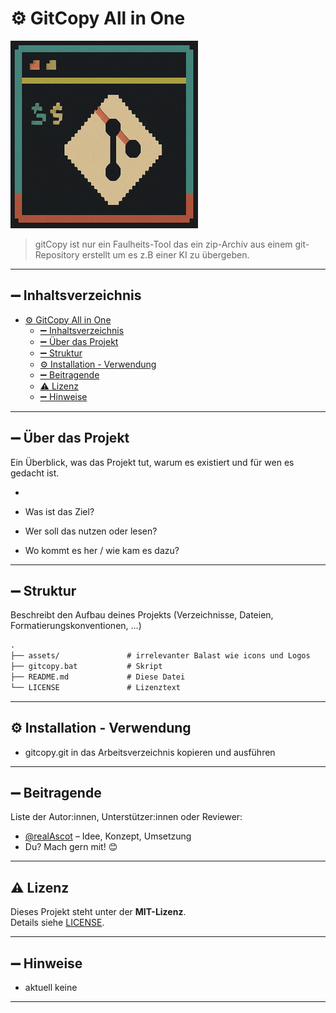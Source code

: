 # ⚙️ GitCopy All in One

![gitCopy Logo](./assets/gitcopy_logo_300x300.png)  

> gitCopy ist nur ein Faulheits-Tool das ein zip-Archiv aus einem git-Repository erstellt um es z.B einer KI zu übergeben.

---

## ➖ Inhaltsverzeichnis

- [⚙️ GitCopy All in One](#️-gitcopy-all-in-one)
  - [➖ Inhaltsverzeichnis](#-inhaltsverzeichnis)
  - [➖ Über das Projekt](#-über-das-projekt)
  - [➖ Struktur](#-struktur)
  - [⚙️ Installation - Verwendung](#️-installation---verwendung)
  - [➖ Beitragende](#-beitragende)
  - [⚠️ Lizenz](#️-lizenz)
  - [➖ Hinweise](#-hinweise)

---

## ➖ Über das Projekt

Ein Überblick, was das Projekt tut, warum es existiert und für wen es gedacht ist.

- 

- Was ist das Ziel?


- Wer soll das nutzen oder lesen?


- Wo kommt es her / wie kam es dazu?

---

## ➖ Struktur

Beschreibt den Aufbau deines Projekts (Verzeichnisse, Dateien, Formatierungskonventionen, …)

```cmd
.
├── assets/               # irrelevanter Balast wie icons und Logos  
├── gitcopy.bat           # Skript  
├── README.md             # Diese Datei  
└── LICENSE               # Lizenztext  
```

---

## ⚙️ Installation - Verwendung

- gitcopy.git in das Arbeitsverzeichnis kopieren und ausführen

---

## ➖ Beitragende

Liste der Autor:innen, Unterstützer:innen oder Reviewer:

- [@realAscot](https://github.com/realAscot) – Idee, Konzept, Umsetzung
- Du? Mach gern mit! 😊

---

## ⚠️ Lizenz

Dieses Projekt steht unter der **MIT-Lizenz**.  
Details siehe [LICENSE](LICENSE).

---

## ➖ Hinweise

- aktuell keine

---
